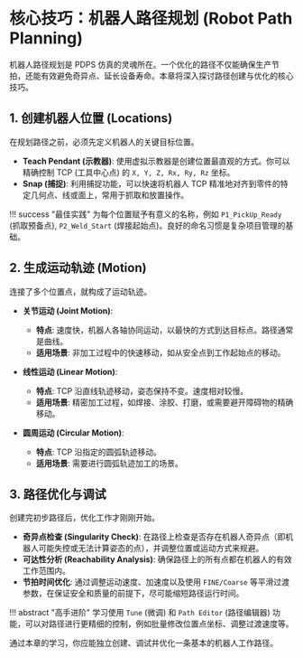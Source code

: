 # 核心技巧：机器人路径规划 (Robot Path Planning)

机器人路径规划是 PDPS 仿真的灵魂所在。一个优化的路径不仅能确保生产节拍，还能有效避免奇异点、延长设备寿命。本章将深入探讨路径创建与优化的核心技巧。

## 1. 创建机器人位置 (Locations)

在规划路径之前，必须先定义机器人的关键目标位置。

- **Teach Pendant (示教器)**: 使用虚拟示教器是创建位置最直观的方式。你可以精确控制 TCP (工具中心点) 的 `X, Y, Z, Rx, Ry, Rz` 坐标。
- **Snap (捕捉)**: 利用捕捉功能，可以快速将机器人 TCP 精准地对齐到零件的特定几何点、线或面上，常用于抓取和放置操作。

!!! success "最佳实践"
    为每个位置赋予有意义的名称，例如 `P1_PickUp_Ready` (抓取预备点), `P2_Weld_Start` (焊接起始点)。良好的命名习惯是复杂项目管理的基础。

## 2. 生成运动轨迹 (Motion)

连接了多个位置点，就构成了运动轨迹。

- **关节运动 (Joint Motion)**:
  - **特点**: 速度快，机器人各轴协同运动，以最快的方式到达目标点。路径通常是曲线。
  - **适用场景**: 非加工过程中的快速移动，如从安全点到工作起始点的移动。

- **线性运动 (Linear Motion)**:
  - **特点**: TCP 沿直线轨迹移动，姿态保持不变。速度相对较慢。
  - **适用场景**: 精密加工过程，如焊接、涂胶、打磨，或需要避开障碍物的精确移动。

- **圆周运动 (Circular Motion)**:
  - **特点**: TCP 沿指定的圆弧轨迹移动。
  - **适用场景**: 需要进行圆弧轨迹加工的场景。

## 3. 路径优化与调试

创建完初步路径后，优化工作才刚刚开始。

- **奇异点检查 (Singularity Check)**: 在路径上检查是否存在机器人奇异点（即机器人可能失控或无法计算姿态的点），并调整位置或运动方式来规避。
- **可达性分析 (Reachability Analysis)**: 确保路径上的所有点都在机器人的有效工作范围内。
- **节拍时间优化**: 通过调整运动速度、加速度以及使用 `FINE/Coarse` 等平滑过渡参数，在保证安全和质量的前提下，尽可能缩短路径运行时间。

!!! abstract "高手进阶"
    学习使用 `Tune` (微调) 和 `Path Editor` (路径编辑器) 功能，可以对路径进行更精细的控制，例如批量修改位置点坐标、调整过渡速度等。

通过本章的学习，你应能独立创建、调试并优化一条基本的机器人工作路径。